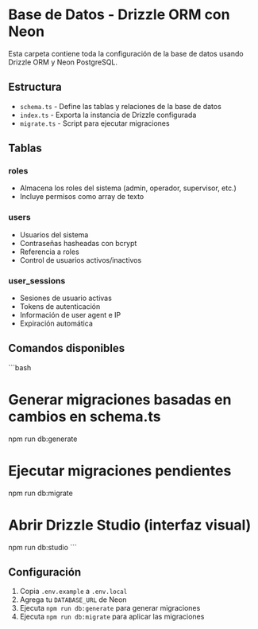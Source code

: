# Base de Datos - Drizzle ORM con Neon

Esta carpeta contiene toda la configuración de la base de datos usando Drizzle ORM y Neon PostgreSQL.

## Estructura

- `schema.ts` - Define las tablas y relaciones de la base de datos
- `index.ts` - Exporta la instancia de Drizzle configurada
- `migrate.ts` - Script para ejecutar migraciones

## Tablas

### roles
- Almacena los roles del sistema (admin, operador, supervisor, etc.)
- Incluye permisos como array de texto

### users
- Usuarios del sistema
- Contraseñas hasheadas con bcrypt
- Referencia a roles
- Control de usuarios activos/inactivos

### user_sessions
- Sesiones de usuario activas
- Tokens de autenticación
- Información de user agent e IP
- Expiración automática

## Comandos disponibles

\`\`\`bash
# Generar migraciones basadas en cambios en schema.ts
npm run db:generate

# Ejecutar migraciones pendientes
npm run db:migrate

# Abrir Drizzle Studio (interfaz visual)
npm run db:studio
\`\`\`

## Configuración

1. Copia `.env.example` a `.env.local`
2. Agrega tu `DATABASE_URL` de Neon
3. Ejecuta `npm run db:generate` para generar migraciones
4. Ejecuta `npm run db:migrate` para aplicar las migraciones
